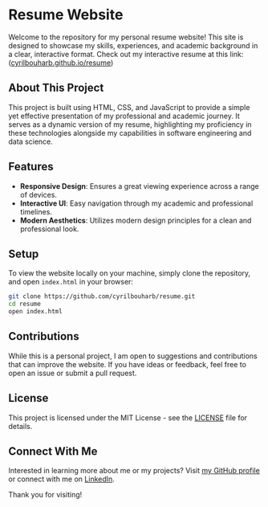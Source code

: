 # Resume Website

Welcome to the repository for my personal resume website! This site is designed to showcase my skills, experiences, and academic background in a clear, interactive format.
Check out my interactive resume at this link: ([cyrilbouharb.github.io/resume](https://cyrilbouharb.github.io/resume/))

## About This Project

This project is built using HTML, CSS, and JavaScript to provide a simple yet effective presentation of my professional and academic journey. It serves as a dynamic version of my resume, highlighting my proficiency in these technologies alongside my capabilities in software engineering and data science.

## Features

- **Responsive Design**: Ensures a great viewing experience across a range of devices.
- **Interactive UI**: Easy navigation through my academic and professional timelines.
- **Modern Aesthetics**: Utilizes modern design principles for a clean and professional look.

## Setup

To view the website locally on your machine, simply clone the repository, and open `index.html` in your browser:

```bash
git clone https://github.com/cyrilbouharb/resume.git
cd resume
open index.html
```

## Contributions

While this is a personal project, I am open to suggestions and contributions that can improve the website. If you have ideas or feedback, feel free to open an issue or submit a pull request.

## License

This project is licensed under the MIT License - see the [LICENSE](LICENSE) file for details.

## Connect With Me

Interested in learning more about me or my projects? Visit [my GitHub profile](https://github.com/cyrilbouharb) or connect with me on [LinkedIn](https://linkedin.com/in/cyrilbouharb).

Thank you for visiting!

